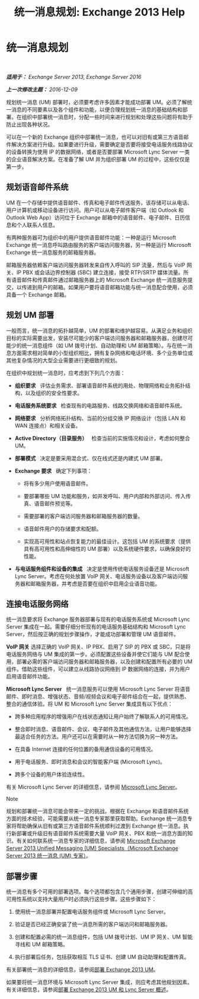 ﻿---
title: '统一消息规划: Exchange 2013 Help'
TOCTitle: 统一消息规划
ms:assetid: 942788b1-b19d-40b3-a52e-2e1fef8df3f9
ms:mtpsurl: https://technet.microsoft.com/zh-cn/library/JJ674306(v=EXCHG.150)
ms:contentKeyID: 50491050
ms.date: 01/11/2018
mtps_version: v=EXCHG.150
ms.translationtype: HT
---

# 统一消息规划

 

_**适用于：** Exchange Server 2013, Exchange Server 2016_

_**上一次修改主题：** 2016-12-09_

规划统一消息 (UM) 部署时，必须要考虑许多因素才能成功部署 UM。必须了解统一消息的不同要素以及各个组件和功能，以便合理规划统一消息的基础结构和部署。在组织中部署统一消息时，分配一些时间来进行规划和处理这些问题将有助于防止出现各种状况。

可以在一个新的 Exchange 组织中部署统一消息，也可以对旧有或第三方语音邮件解决方案进行升级。如果要进行升级，需要确定是否要将接受电话服务线路协议的设备转换为使用 IP 的数据网络，或者是否要部署 Microsoft Lync Server 一类的企业语音解决方案。在准备了解 UM 并为组织部署 UM 的过程中，这些仅仅是第一步。

## 规划语音邮件系统

UM 在一个存储中提供语音邮件、传真和电子邮件传送服务，该存储可以从电话、用户计算机或移动设备进行访问。用户可以从电子邮件客户端（如 Outlook 和 Outlook Web App）访问位于 Exchange 邮箱中的语音邮件、电子邮件、日历信息和个人联系人信息。

有两种服务器可为组织中的用户提供语音邮件功能：一种是运行 Microsoft Exchange 统一消息呼叫路由服务的客户端访问服务器，另一种是运行 Microsoft Exchange 统一消息服务的邮箱服务器。

邮箱服务器依赖客户端访问服务器转发来自传入呼叫的 SIP 流量，然后与 VoIP 网关、IP PBX 或会话边界控制器 (SBC) 建立连接，接受 RTP/SRTP 媒体流量。所有语音邮件和传真邮件通过邮箱服务器上的 Microsoft Exchange 统一消息服务提交，以传递到用户的邮箱。如果用户要将语音邮箱功能与统一消息配合使用，必须具备一个 Exchange 邮箱。

## 规划 UM 部署

一般而言，统一消息的拓扑越简单，UM 的部署和维护越容易。从满足业务和组织目标的实际需要出发，安装尽可能少的客户端访问服务器和邮箱服务器，创建尽可能少的统一消息组件（如 UM 拨号计划、自动助理和 UM 邮箱策略）。与在统一消息方面需求相对简单的小型组织相比，拥有复杂网络和电话环境、多个业务单位或其他复杂情况的大型企业需要进行更细致的规划。

在组织中规划统一消息时，应考虑到下列几个方面：

  - **组织要求**   评估业务需求、部署语音邮件系统的用处、物理网络和业务拓扑结构，以及组织的安全性要求。

  - **电话服务系统要求**   检查现有的电路服务、线路交换网络和语音邮件系统。

  - **网络要求**   分析网络拓扑结构、当前的分组交换 IP 网络设计（包括 LAN 和 WAN 连接点）和相关设备。

  - **Active Directory（目录服务）**   检查当前的实施情况和设计，考虑如何整合 UM。

  - **部署模式**   决定是要采用混合式、仅在线式还是内建式 UM 部署。

  - **Exchange 要求**   确定下列事项：
    
      - 将有多少用户使用语音邮件。
    
      - 要部署哪些 UM 功能和服务，如并发呼叫、用户内部和外部访问、传入传真、语音邮件预览等。
    
      - 需要部署的客户端访问服务器和邮箱服务器的数量。
    
      - 语音邮件用户的存储要求和配额。
    
      - 实现高可用性和站点恢复能力的最佳设计。这包括 UM 的系统要求（提供具有高可用性和高伸缩性的 UM 部署）以及系统硬件要求，以确保良好的性能。

  - **与电话服务组件和设备的集成**   决定是使用传统电话服务设备还是 Microsoft Lync Server。考虑在何处放置 VoIP 网关、电话服务设备以及客户端访问服务器和邮箱服务器，并考虑是否要在组织中启用企业语音功能。

## 连接电话服务网络

统一消息要求将 Exchange 服务器部署与现有的电话服务系统或 Microsoft Lync Server 集成在一起。需要仔细分析现有的电话服务基础结构和 Microsoft Lync Server，然后按正确的规划步骤操作，才能成功部署和管理 UM 语音邮件。

**VoIP 网关** 选择正确的 VoIP 网关、IP PBX、启用了 SIP 的 PBX 或 SBC，只是将电话服务网络与 UM 集成的第一步。必须配置这些设备并使它们能与 UM 配合使用，部署必需的客户端访问服务器和邮箱服务器，以及创建和配置所有必要的 UM 组件。借助这些组件，可以建立从线路协议网络到 IP 数据网络的连接，并为用户启用语音邮件功能。

**Microsoft Lync Server**   统一消息服务可以使用 Microsoft Lync Server 将语音邮件、即时消息、增强状态、音频/视频会议和电子邮件结合在一起，提供熟悉、整合的通信体验。将 UM 和 Microsoft Lync Server 集成具有以下优点：

  - 跨多种应用程序的增强用户在线状态通知让用户始终了解联系人的可用情况。

  - 整合即时消息、语音邮件、会议、电子邮件及其他通信方法，让用户能够选择最适合任务的方法。用户还可以在需要时从一种方法切换为另一种方法。

  - 在具备 Internet 连接的任何位置的备用通信设备的可用情况。

  - 用于电话服务、即时消息和会议的智能客户端 (Microsoft Lync)。

  - 跨多个设备的用户体验连续性。

有关 Microsoft Lync Server 的详细信息，请参阅 [Microsoft Lync Server](https://go.microsoft.com/fwlink/p/?linkid=265752)。

> [!NOTE]
> 规划和部署统一消息可能会带来一定的挑战。根据在 Exchange 和语音邮件系统方面的技术经验，可能需要从统一消息专家那里获取帮助。Exchange 统一消息专家将帮助确保从旧有或第三方语音邮件系统顺利过渡到 Exchange 统一消息。执行新部署或升级旧有语音邮件系统需要大量 VoIP 网关、PBX 和统一消息方面的知识。有关如何联系统一消息专家的详细信息，请参阅 <a href="http://go.microsoft.com/fwlink/p/?linkid=262708">Microsoft Exchange Server 2013 Unified Messaging (UM) Specialists（Microsoft Exchange Server 2013 统一消息 (UM) 专家）</a>。


## 部署步骤

统一消息有多个可用的部署选项。每个选项都包含几个通用步骤，创建可伸缩的高可用性系统以支持大量用户时必须执行这些步骤。这些步骤如下：

1.  使用统一消息部署并配置电话服务组件或 Microsoft Lync Server。

2.  验证是否已经正确安装了统一消息所需的客户端访问和邮箱服务器。

3.  创建和配置必需的统一消息组件，包括 UM 拨号计划、UM IP 网关、UM 智能寻线和 UM 邮箱策略。

4.  执行部署后任务，包括获取相互 TLS 证书、创建 UM 自动助理和配置传真。

有关部署统一消息的详细信息，请参阅[部署 Exchange 2013 UM](deploy-exchange-2013-um-exchange-2013-help.md)。

如果要将统一消息环境与 Microsoft Lync Server 集成，则应考虑其他规划因素。有关详细信息，请参阅[部署 Exchange 2013 UM 和 Lync Server 概述](deploying-exchange-2013-um-and-lync-server-overview-exchange-2013-help.md)。

